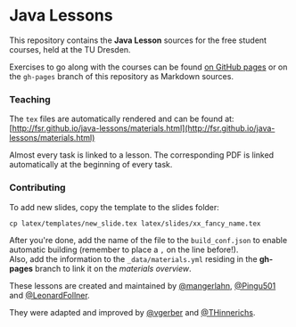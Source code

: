 # Java Lessons

This repository contains the __Java Lesson__ sources for the free student courses, held at the TU Dresden.

Exercises to go along with the courses can be found [on GitHub pages](http://fsr.github.io/java-lessons/) or on the `gh-pages` branch of this repository as Markdown sources.


### Teaching

The `tex` files are automatically rendered and can be found at:  
[http://fsr.github.io/java-lessons/materials.html](http://fsr.github.io/java-lessons/materials.html)

Almost every task is linked to a lesson. The corresponding PDF is linked automatically at the beginning of every task.


### Contributing

To add new slides, copy the template to the slides folder:
```
cp latex/templates/new_slide.tex latex/slides/xx_fancy_name.tex
```

After you're done, add the name of the file to the `build_conf.json` to enable automatic building (remember to place a `,` on the line before!).  
Also, add the information to the `_data/materials.yml` residing in the __gh-pages__ branch to link it on the _materials overview_.



These lessons are created and maintained by [@mangerlahn](https://github.com/mangerlahn), [@Pingu501](https://github.com/Pingu501) and [@LeonardFollner](https://github.com/LeonardFollner).

They were adapted and improved by [@vgerber](https://github.com/vgerber) and [@THinnerichs](https://github.com/THinnerichs).
